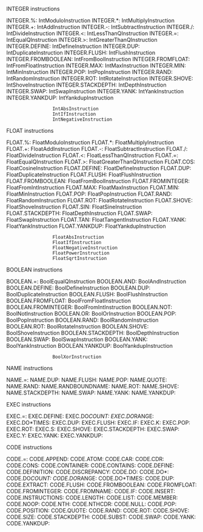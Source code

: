 INTEGER instructions

INTEGER.%:           IntModuloInstruction
INTEGER.*:           IntMultiplyInstruction
INTEGER.+:           IntAddInstruction
INTEGER.-:           IntSubtractInstruction
INTEGER./:           IntDivideInstruction
INTEGER.<:           IntLessThanQInstruction
INTEGER.=:           IntEqualQInstruction
INTEGER.>:           IntGreaterThanQInstruction
INTEGER.DEFINE:      IntDefineInstruction
INTEGER.DUP:         IntDuplicateInstruction
INTEGER.FLUSH:       IntFlushInstruction
INTEGER.FROMBOOLEAN: IntFromBoolInstruction
INTEGER.FROMFLOAT:   IntFromFloatInstruction
INTEGER.MAX:         IntMaxInstruction
INTEGER.MIN:         IntMinInstruction
INTEGER.POP:         IntPopInstruction
INTEGER.RAND:        IntRandomInstruction
INTEGER.ROT:         IntRotateInstruction
INTEGER.SHOVE:       IntShoveInstruction
INTEGER.STACKDEPTH:  IntDepthInstruction
INTEGER.SWAP:        IntSwapInstruction
INTEGER.YANK:        IntYankInstruction
INTEGER.YANKDUP:     IntYankdupInstruction

                     IntAbsInstruction
                     IntIfInstruction
                     IntNegativeInstruction

FLOAT instructions

FLOAT.%:             FloatModuloInstruction
FLOAT.*:             FloatMultiplyInstruction
FLOAT.+:             FloatAddInstruction
FLOAT.-:             FloatSubtractInstruction
FLOAT./:             FloatDivideInstruction
FLOAT.<:             FloatLessThanQInstruction
FLOAT.=:             FloatEqualQInstruction
FLOAT.>:             FloatGreaterThanQInstruction
FLOAT.COS:           FloatCosineInstruction
FLOAT.DEFINE:        FloatDefineInstruction
FLOAT.DUP:           FloatDuplicateInstruction
FLOAT.FLUSH:         FloatFlushInstruction
FLOAT.FROMBOOLEAN:   FloatFromBoolInstruction
FLOAT.FROMINTEGER:   FloatFromIntInstruction
FLOAT.MAX:           FloatMaxInstruction
FLOAT.MIN:           FloatMinInstruction
FLOAT.POP:           FloatPopInstruction
FLOAT.RAND:          FloatRandomInstruction
FLOAT.ROT:           FloatRotateInstruction
FLOAT.SHOVE:         FloatShoveInstruction
FLOAT.SIN:           FloatSineInstruction
FLOAT.STACKDEPTH:    FloatDepthInstruction
FLOAT.SWAP:          FloatSwapInstruction
FLOAT.TAN:           FloatTangentInstruction
FLOAT.YANK:          FloatYankInstruction
FLOAT.YANKDUP:       FloatYankdupInstruction
                     
                     FloatAbsInstruction
                     FloatIfInstruction
                     FloatNegativeInstruction
                     FloatPowerInstruction
                     FloatSqrtInstruction

BOOLEAN instructions

BOOLEAN.=:           BoolEqualQInstruction
BOOLEAN.AND:         BoolAndInstruction
BOOLEAN.DEFINE:      BoolDefineInstruction
BOOLEAN.DUP:         BoolDuplicateInstruction
BOOLEAN.FLUSH:       BoolFlushInstruction
BOOLEAN.FROMFLOAT:   BoolFromFloatInstruction
BOOLEAN.FROMINTEGER: BoolFromIntInstruction
BOOLEAN.NOT:         BoolNotInstruction
BOOLEAN.OR:          BoolOrInstruction
BOOLEAN.POP:         BoolPopInstruction
BOOLEAN.RAND:        BoolRandomInstruction
BOOLEAN.ROT:         BoolRotateInstruction
BOOLEAN.SHOVE:       BoolShoveInstruction
BOOLEAN.STACKDEPTH:  BoolDepthInstruction
BOOLEAN.SWAP:        BoolSwapInstruction
BOOLEAN.YANK:        BoolYankInstruction
BOOLEAN.YANKDUP:     BoolYankdupInstruction

                     BoolXorInstruction



NAME instructions

NAME.=: 
NAME.DUP: 
NAME.FLUSH: 
NAME.POP: 
NAME.QUOTE: 
NAME.RAND: 
NAME.RANDBOUNDNAME: 
NAME.ROT: 
NAME.SHOVE: 
NAME.STACKDEPTH: 
NAME.SWAP: 
NAME.YANK: 
NAME.YANKDUP: 



EXEC instructions

EXEC.=: 
EXEC.DEFINE: 
EXEC.DO*COUNT: 
EXEC.DO*RANGE: 
EXEC.DO*TIMES:
EXEC.DUP: 
EXEC.FLUSH: 
EXEC.IF: 
EXEC.K: 
EXEC.POP: 
EXEC.ROT: 
EXEC.S: 
EXEC.SHOVE: 
EXEC.STACKDEPTH: 
EXEC.SWAP: 
EXEC.Y: 
EXEC.YANK: 
EXEC.YANKDUP: 



CODE instructions

CODE.=: 
CODE.APPEND: 
CODE.ATOM: 
CODE.CAR: 
CODE.CDR: 
CODE.CONS: 
CODE.CONTAINER: 
CODE.CONTAINS: 
CODE.DEFINE: 
CODE.DEFINITION: 
CODE.DISCREPANCY: 
CODE.DO: 
CODE.DO*: 
CODE.DO*COUNT:
CODE.DO*RANGE: 
CODE.DO*TIMES: 
CODE.DUP: 
CODE.EXTRACT: 
CODE.FLUSH: 
CODE.FROMBOOLEAN: 
CODE.FROMFLOAT: 
CODE.FROMINTEGER: 
CODE.FROMNAME: 
CODE.IF: 
CODE.INSERT: 
CODE.INSTRUCTIONS: 
CODE.LENGTH: 
CODE.LIST: 
CODE.MEMBER: 
CODE.NOOP: 
CODE.NTH: 
CODE.NTHCDR: 
CODE.NULL: 
CODE.POP: 
CODE.POSITION: 
CODE.QUOTE: 
CODE.RAND: 
CODE.ROT: 
CODE.SHOVE: 
CODE.SIZE: 
CODE.STACKDEPTH: 
CODE.SUBST: 
CODE.SWAP: 
CODE.YANK: 
CODE.YANKDUP: 
